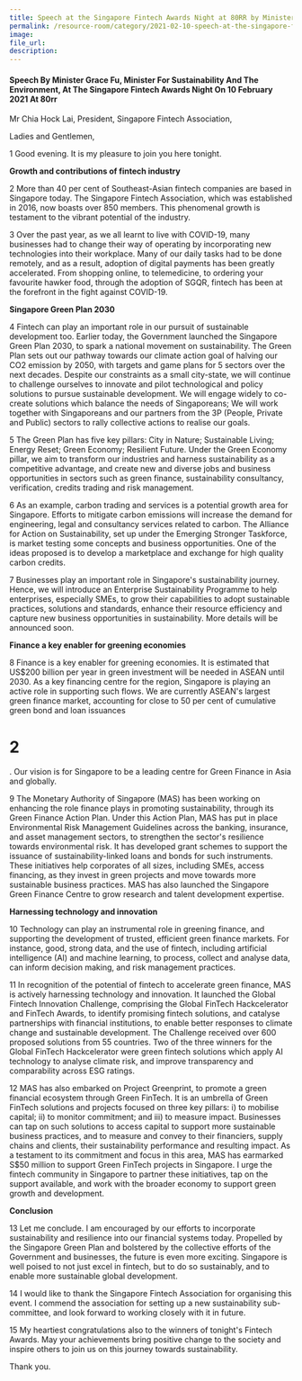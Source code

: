 ```yaml
---
title: Speech at the Singapore Fintech Awards Night at 80RR by Minister Grace Fu
permalink: /resource-room/category/2021-02-10-speech-at-the-singapore-fintech-awards/  
image:  
file_url:  
description:
---
```

#### Speech By Minister Grace Fu, Minister For Sustainability And The Environment, At The Singapore Fintech Awards Night On 10 February 2021 At 80rr

Mr Chia Hock Lai, President, Singapore Fintech Association,

Ladies and Gentlemen,

1 Good evening. It is my pleasure to join you here tonight.

**Growth and contributions of fintech industry**

2 More than 40 per cent of Southeast-Asian fintech companies are based in Singapore today. The Singapore Fintech Association, which was established in 2016, now boasts over 850 members. This phenomenal growth is testament to the vibrant potential of the industry.

3 Over the past year, as we all learnt to live with COVID-19, many businesses had to change their way of operating by incorporating new technologies into their workplace. Many of our daily tasks had to be done remotely, and as a result, adoption of digital payments has been greatly accelerated. From shopping online, to telemedicine, to ordering your favourite hawker food, through the adoption of SGQR, fintech has been at the forefront in the fight against COVID-19.

**Singapore Green Plan 2030**

4 Fintech can play an important role in our pursuit of sustainable development too. Earlier today, the Government launched the Singapore Green Plan 2030, to spark a national movement on sustainability. The Green Plan sets out our pathway towards our climate action goal of halving our CO2 emission by 2050, with targets and game plans for 5 sectors over the next decades. Despite our constraints as a small city-state, we will continue to challenge ourselves to innovate and pilot technological and policy solutions to pursue sustainable development. We will engage widely to co-create solutions which balance the needs of Singaporeans; We will work together with Singaporeans and our partners from the 3P (People, Private and Public) sectors to rally collective actions to realise our goals.

5 The Green Plan has five key pillars: City in Nature; Sustainable Living; Energy Reset; Green Economy; Resilient Future. Under the Green Economy pillar, we aim to transform our industries and harness sustainability as a competitive advantage, and create new and diverse jobs and business opportunities in sectors such as green finance, sustainability consultancy, verification, credits trading and risk management.

6 As an example, carbon trading and services is a potential growth area for Singapore. Efforts to mitigate carbon emissions will increase the demand for engineering, legal and consultancy services related to carbon. The Alliance for Action on Sustainability, set up under the Emerging Stronger Taskforce, is market testing some concepts and business opportunities. One of the ideas proposed is to develop a marketplace and exchange for high quality carbon credits.

7 Businesses play an important role in Singapore&#39;s sustainability journey. Hence, we will introduce an Enterprise Sustainability Programme to help enterprises, especially SMEs, to grow their capabilities to adopt sustainable practices, solutions and standards, enhance their resource efficiency and capture new business opportunities in sustainability. More details will be announced soon.

**Finance a key enabler for greening economies**

8 Finance is a key enabler for greening economies. It is estimated that US$200 billion per year in green investment will be needed in ASEAN until 2030. As a key financing centre for the region, Singapore is playing an active role in supporting such flows. We are currently ASEAN&#39;s largest green finance market, accounting for close to 50 per cent of cumulative green bond and loan issuances
# 2
. Our vision is for Singapore to be a leading centre for Green Finance in Asia and globally.

9 The Monetary Authority of Singapore (MAS) has been working on enhancing the role finance plays in promoting sustainability, through its Green Finance Action Plan. Under this Action Plan, MAS has put in place Environmental Risk Management Guidelines across the banking, insurance, and asset management sectors, to strengthen the sector&#39;s resilience towards environmental risk. It has developed grant schemes to support the issuance of sustainability-linked loans and bonds for such instruments. These initiatives help corporates of all sizes, including SMEs, access financing, as they invest in green projects and move towards more sustainable business practices. MAS has also launched the Singapore Green Finance Centre to grow research and talent development expertise.

**Harnessing technology and innovation**

10 Technology can play an instrumental role in greening finance, and supporting the development of trusted, efficient green finance markets. For instance, good, strong data, and the use of fintech, including artificial intelligence (AI) and machine learning, to process, collect and analyse data, can inform decision making, and risk management practices.

11 In recognition of the potential of fintech to accelerate green finance, MAS is actively harnessing technology and innovation. It launched the Global Fintech Innovation Challenge, comprising the Global FinTech Hackcelerator and FinTech Awards, to identify promising fintech solutions, and catalyse partnerships with financial institutions, to enable better responses to climate change and sustainable development. The Challenge received over 600 proposed solutions from 55 countries. Two of the three winners for the Global FinTech Hackcelerator were green fintech solutions which apply AI technology to analyse climate risk, and improve transparency and comparability across ESG ratings.

12 MAS has also embarked on Project Greenprint, to promote a green financial ecosystem through Green FinTech. It is an umbrella of Green FinTech solutions and projects focused on three key pillars: i) to mobilise capital; ii) to monitor commitment; and iii) to measure impact. Businesses can tap on such solutions to access capital to support more sustainable business practices, and to measure and convey to their financiers, supply chains and clients, their sustainability performance and resulting impact. As a testament to its commitment and focus in this area, MAS has earmarked S$50 million to support Green FinTech projects in Singapore. I urge the fintech community in Singapore to partner these initiatives, tap on the support available, and work with the broader economy to support green growth and development.

**Conclusion**

13 Let me conclude. I am encouraged by our efforts to incorporate sustainability and resilience into our financial systems today. Propelled by the Singapore Green Plan and bolstered by the collective efforts of the Government and businesses, the future is even more exciting. Singapore is well poised to not just excel in fintech, but to do so sustainably, and to enable more sustainable global development.

14 I would like to thank the Singapore Fintech Association for organising this event. I commend the association for setting up a new sustainability sub-committee, and look forward to working closely with it in future.

15 My heartiest congratulations also to the winners of tonight&#39;s Fintech Awards. May your achievements bring positive change to the society and inspire others to join us on this journey towards sustainability.

Thank you.

